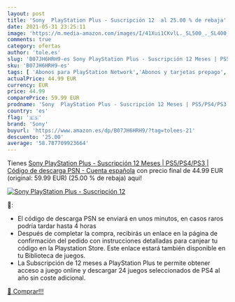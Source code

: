 ```yaml
---
layout: post
title: 'Sony  PlayStation Plus - Suscripción 12  al 25.00 % de rebaja'
date: 2021-05-31 23:25:11
image: 'https://m.media-amazon.com/images/I/41Xui1CKvlL._SL500_._SL400_.jpg'
comments: true
category: ofertas
author: 'tole.es'
slug: 'B07JH6HRH9-es Sony PlayStation Plus - Suscripción 12 Meses | PS5/PS4/PS3...'
sku: 'B07JH6HRH9-es'
tags: [ 'Abonos para PlayStation Network','Abonos y tarjetas prepago','PlayStation Network','Videojuegos','playstation','sony', ]
actualPrice: 44.99 EUR
currency: EUR
price: 44.99
comparePrice: 59.99 EUR
prodname: 'Sony  PlayStation Plus - Suscripción 12 Meses | PS5/PS4/PS3 | Código de descarga PSN - Cuenta española'
country: 'es'
flag: '🇪🇸'
brand: 'Sony'
buyurl: 'https://www.amazon.es/dp/B07JH6HRH9/?tag=tolees-21'
descuento: '25.00'
average: '58.787709923664'
---
```


Tienes [Sony  PlayStation Plus - Suscripción 12 Meses | PS5/PS4/PS3 | Código de descarga PSN - Cuenta española](https://www.amazon.es/dp/B07JH6HRH9/?tag=tolees-21) con precio final de  44.99 EUR (original: 59.99 EUR) (25.00 %  de rebaja) aqui!

[![Sony  PlayStation Plus - Suscripción 12 ](https://m.media-amazon.com/images/I/41Xui1CKvlL._SL500_._SL400_.jpg)](https://www.amazon.es/dp/B07JH6HRH9/?tag=tolees-21)

🔎:

- El código de descarga PSN se enviará en unos minutos, en casos raros podría tardar hasta 4 horas
- Después de completar la compra, recibirás un enlace en la página de confirmación del pedido con instrucciones detalladas para canjear tu código en la Playstation Store. Este enlace estará también disponible en tu Biblioteca de juegos.
- La Subscripción de 12 meses a PlayStation Plus te permite obtener acceso a juego online y descargar 24 juegos seleccionados de PS4 al año sin coste adicional.

[🛒 Comprar!!!](https://www.amazon.es/dp/B07JH6HRH9/?tag=tolees-21)
